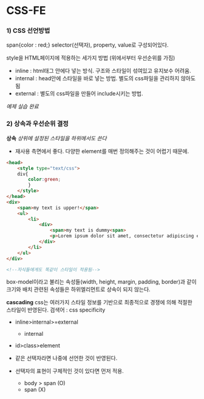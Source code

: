 # CSS-FE



### 1) CSS 선언방법
span{color : red;} selector(선택자), property, value로 구성되어있다.

style을 HTML페이지에 적용하는 세가지 방법 (위에서부터 우선순위를 가짐)
- inline : html태그 안에다 넣는 방식. 구조와 스타일이 섞여있고 유지보수 어려움.
- internal : head안에 스타일을 바로 넣는 방법. 별도의 css파일을 관리하지 않아도 됨
- external : 별도의 css파일을 만들어 include시키는 방법.

*예제 실습 완료*


### 2) 상속과 우선순위 결정

**상속**
*상위에 설정된 스타일을 하위에서도 쓴다*

- 재사용 측면에서 좋다. 다양한 element를 매번 정의해주는 것이 어렵기 때문에.

```html
<head>
	<style type="text/css">
	div{
		color:green;
		}
	</style>
</head>
<div>
	<span>my text is upper!</span>
	<ul>
		<li>
			<div>
				<span>my text is dummy<span>
				<p>Lorem ipsum dolor sit amet, consectetur adipiscing elit, sed do eiusmod tempor incididunt ut labore et dolore magna aliqua. Ut enim ad minim veniam, quis nostrud exercitation ullamco laboris nisi ut aliquip ex ea commodo consequat. Duis aute irure dolor in reprehenderit in voluptate velit esse cillum dolore eu fugiat nulla pariatur. Excepteur sint occaecat cupidatat non proident, sunt in culpa qui officia deserunt mollit anim id est laborum.</p>
			</div>
		</li>
	</ul>
</div>

<!--자식들에게도 똑같이 스타일이 적용됨-->
```

box-model이라고 불리는 속성들(width, height, margin, padding, border)과 같이 크기와 배치 관련된 속성들은 하위엘리먼트로 상속이 되지 않는다.


**cascading**
css는 여러가지 스타일 정보를 기반으로 최종적으로 경쟁에 의해 적절한 스타일이 반영된다.
검색어 : css specificity

- inline>internal>=external
	- internal

- id>class>element

- 같은 선택자라면 나중에 선언한 것이 반영된다.

- 선택자의 표현이 구체적인 것이 있다면 먼저 적용.
	- body > span (O)
	- span (X)



